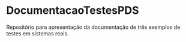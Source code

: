 # DocumentacaoTestesPDS
Repositório para apresentação da documentação de três exemplos de testes em sistemas reais.
